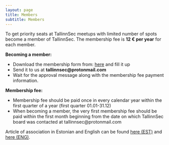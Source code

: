 ```yaml
---
layout: page
title: Members
subtitle: Members
---
```


<p>To get priority seats at TallinnSec meetups with limited number of spots become a member of TallinnSec. The membership fee is <b>12 € per year</b> for each member.
<br>

<div>
<b>Becoming a member:</b>
 <ul>
    <li>
        Download the membership form from: <a href="https://docs.google.com/document/d/139sUEDZyYWDJXKdxSLDtdv5y9APkyUGF7pRDZAqmwRc/edit?usp=sharing">here</a> and fill it up
    </li>
    <li>
        Send it to us at <b>tallinnsec@protonmail.com</b>
    </li>
    <li>
        Wait for the approval message along with the membership fee payment information.
    </li>
 </ul>
</div>

<div>
<b>Membership fee:</b> 
 <ul>
    <li>
       Membership fee should be paid once in every calendar year within the first quarter of a year (first quarter 01.01-31.12) 
    </li>
    <li>
        When becoming a member, the very first membership fee should be paid within the first month beginning from the date on which TallinnSec board was contacted at tallinnsec@protonmail.com
    </li>
  </ul>  
</div>
</p>

Article of association in Estonian and English can be found [here (EST)](/docs/Põhikiri.pdf) and [here (ENG)](/docs/ArticleofAssociation.pdf).

